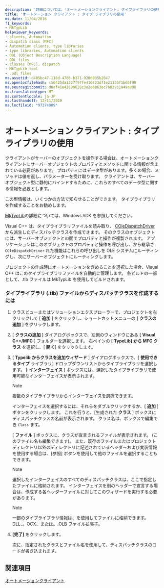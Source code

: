 ```yaml
---
description: '詳細については、「オートメーションクライアント: タイプライブラリの使用」を参照してください。'
title: 'オートメーション クライアント : タイプ ライブラリの使用'
ms.date: 11/04/2016
f1_keywords:
- MkTypLib
helpviewer_keywords:
- clients, Automation
- dispatch class [MFC]
- Automation clients, type libraries
- type libraries, Automation clients
- ODL (Object Description Language)
- ODL files
- classes [MFC], dispatch
- MkTypLib tool
- .odl files
ms.assetid: d405bc47-118d-4786-b371-920d035b2047
ms.openlocfilehash: c50425da1327f97fe410723df1e21136f1bd6f98
ms.sourcegitcommit: d6af41e42699628c3e2e6063ec7b03931a49a098
ms.translationtype: MT
ms.contentlocale: ja-JP
ms.lasthandoff: 12/11/2020
ms.locfileid: "97274009"
---
```

# <a name="automation-clients-using-type-libraries"></a>オートメーション クライアント : タイプ ライブラリの使用

クライアントがサーバーのオブジェクトを操作する場合は、オートメーションクライアントにサーバーオブジェクトのプロパティとメソッドに関する情報が含まれている必要があります。 プロパティにはデータ型があります。多くの場合、メソッドは値を返し、パラメーターを受け取ります。 クライアントは、サーバーオブジェクト型に静的にバインドするために、これらのすべてのデータ型に関する情報を必要とします。

この型情報は、いくつかの方法で知らせることができます。 タイプライブラリを作成することをお勧めします。

[MkTypLib](/windows/win32/Midl/differences-between-midl-and-mktyplib)の詳細については、Windows SDK を参照してください。

Visual C++ は、タイプライブラリファイルを読み取り、 [COleDispatchDriver](reference/coledispatchdriver-class.md)から派生したディスパッチクラスを作成できます。 そのクラスのオブジェクトには、サーバーオブジェクトとの間でプロパティと操作が複製されます。 アプリケーションはこのオブジェクトのプロパティと操作を呼び出し、から継承さ `COleDispatchDriver` れた機能はこれらの呼び出しを OLE システムにルーティングし、次にサーバーオブジェクトにルーティングします。

プロジェクトの作成時にオートメーションを含めることを選択した場合、Visual C++ はこのタイプライブラリファイルを自動的に管理します。 各ビルドの一部として、.tlb ファイルは MkTypLib を使用してビルドされます。

### <a name="to-create-a-dispatch-class-from-a-type-library-tlb-file"></a>タイプライブラリ (.tlb) ファイルからディスパッチクラスを作成するには

1. クラスビューまたはソリューションエクスプローラーで、プロジェクトを右クリックして [ **追加** ] をクリックし、ショートカットメニューの [ **クラスの追加** ] をクリックします。

1. [ **クラスの追加** ] ダイアログボックスで、左側のウィンドウにある [ **Visual C++/MFC** ] フォルダーを選択します。 右ペインの [ **TypeLib] から MFC クラス** を選択し、[ **開く**] をクリックします。

1. [ **Typelib からクラスを追加ウィザード** ] ダイアログボックスで、[ **使用できるタイプ** ライブラリ] ドロップダウンリストからタイプライブラリを選択します。 [ **インターフェイス** ] ボックスには、選択したタイプライブラリで使用可能なインターフェイスが表示されます。

    > [!NOTE]
    >  複数のタイプライブラリからインターフェイスを選択できます。

   インターフェイスを選択するには、それらをダブルクリックするか、[ **追加** ] ボタンをクリックします。 これを行うと、[生成された **クラス** ] ボックスにディスパッチクラスの名前が表示されます。 クラス名は、ボックスで編集でき `Class` ます。

   [ **ファイル** ] ボックスに、クラスが宣言されるファイルが表示されます。 (このファイル名も編集できます)。 また、既存のファイルまたはプロジェクトディレクトリ以外のディレクトリに記述されているヘッダーおよび実装情報を使用する場合は、[参照] ボタンを使用して他のファイルを選択することもできます。

    > [!NOTE]
    >  選択したインターフェイスのすべてのディスパッチクラスは、ここで指定したファイルに格納されます。 インターフェイスを別のヘッダーで宣言する場合は、作成する各ヘッダーファイルに対してこのウィザードを実行する必要があります。

    > [!NOTE]
    >  一部のタイプライブラリ情報は、を使用してファイルに格納できます。DLL、。OCX、または。.OLB ファイル拡張子。

1. **[完了]** をクリックします。

   次に、指定されたクラスとファイル名を使用して、ディスパッチクラスのコードが書き込まれます。

## <a name="see-also"></a>関連項目

[オートメーションクライアント](automation-clients.md)
